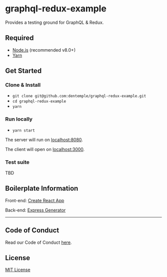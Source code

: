 # graphql-redux-example

Provides a testing ground for GraphQL & Redux.

## Required

- [Node.js](https://nodejs.org/en/) (recommended v8.0+)
- [Yarn](https://yarnpkg.com/en/)

## Get Started

### Clone & Install

- `git clone git@github.com:dentemple/graphql-redux-example.git`
- `cd graphql-redux-example`
- `yarn`

### Run locally

- `yarn start`

The server will run on [localhost:8080](http://localhost:8080/).

The client will open on [localhost:3000](http://localhost:3000/).

### Test suite

TBD

## Boilerplate Information

Front-end: [Create React App](https://github.com/facebook/create-react-app)

Back-end: [Express Generator](https://expressjs.com/en/starter/generator.html)

---

## Code of Conduct

Read our Code of Conduct [here](CODE-OF-CONDUCT.md).

## License

[MIT License](LICENSE)

